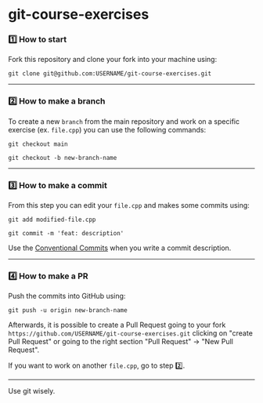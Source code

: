 # git-course-exercises

### 1️⃣ How to start

Fork this repository and clone your fork into your machine using:
```
git clone git@github.com:USERNAME/git-course-exercises.git
```

---

### 2️⃣ How to make a branch

To create a new `branch` from the main repository and work on a specific exercise (ex. `file.cpp`) you can use the following commands:
```
git checkout main

git checkout -b new-branch-name
```

---

### 3️⃣ How to make a commit

From this step you can edit your `file.cpp` and makes some commits using:
```
git add modified-file.cpp

git commit -m 'feat: description'
```
Use the [Conventional Commits](https://www.conventionalcommits.org/en/v1.0.0/) when you write a commit description.

---

### 4️⃣ How to make a PR

Push the commits into GitHub using:
```
git push -u origin new-branch-name
```

Afterwards, it is possible to create a Pull Request going to your fork `https://github.com/USERNAME/git-course-exercises.git` clicking on "create Pull Request" or going to the right section "Pull Request" -> "New Pull Request".

If you want to work on another `file.cpp`, go to step 2️⃣.

---

Use git wisely.
